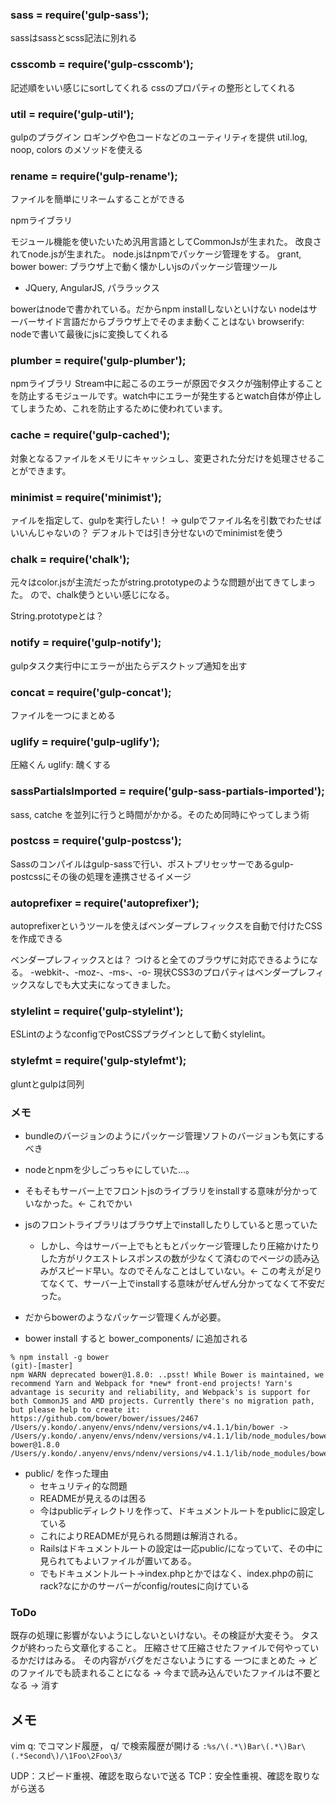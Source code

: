 ### sass = require('gulp-sass');

sassはsassとscss記法に別れる

### csscomb = require('gulp-csscomb');

記述順をいい感じにsortしてくれる
cssのプロパティの整形としてくれる

### util = require('gulp-util');

gulpのプラグイン
ロギングや色コードなどのユーティリティを提供
util.log, noop, colors のメソッドを使える

### rename = require('gulp-rename');
ファイルを簡単にリネームすることができる

npmライブラリ

モジュール機能を使いたいため汎用言語としてCommonJsが生まれた。
改良されてnode.jsが生まれた。
node.jsはnpmでパッケージ管理をする。
grant, bower
bower: ブラウザ上で動く懐かしいjsのパッケージ管理ツール
- JQuery, AngularJS, パララックス

bowerはnodeで書かれている。だからnpm installしないといけない
nodeはサーバーサイド言語だからブラウザ上でそのまま動くことはない
browserify: nodeで書いて最後にjsに変換してくれる

### plumber = require('gulp-plumber');

npmライブラリ
Stream中に起こるのエラーが原因でタスクが強制停止することを防止するモジュールです。watch中にエラーが発生するとwatch自体が停止してしまうため、これを防止するために使われています。

### cache = require('gulp-cached');

対象となるファイルをメモリにキャッシュし、変更された分だけを処理させることができます。

### minimist = require('minimist');

ァイルを指定して、gulpを実行したい！ -> gulpでファイル名を引数でわたせばいいんじゃないの？ デフォルトでは引き分せないのでminimistを使う

### chalk = require('chalk');
元々はcolor.jsが主流だったがstring.prototypeのような問題が出てきてしまった。
ので、chalk使うといい感じになる。

String.prototypeとは？

### notify = require('gulp-notify');

gulpタスク実行中にエラーが出たらデスクトップ通知を出す

### concat = require('gulp-concat');

ファイルを一つにまとめる

### uglify = require('gulp-uglify');

圧縮くん
uglify: 醜くする

### sassPartialsImported = require('gulp-sass-partials-imported');

sass, catche を並列に行うと時間がかかる。そのため同時にやってしまう術

### postcss = require('gulp-postcss');

Sassのコンパイルはgulp-sassで行い、ポストプリセッサーであるgulp-postcssにその後の処理を連携させるイメージ

### autoprefixer = require('autoprefixer');

autoprefixerというツールを使えばベンダープレフィックスを自動で付けたCSSを作成できる

ベンダープレフィックスとは？
つけると全てのブラウザに対応できるようになる。
-webkit-、-moz-、-ms-、-o-
現状CSS3のプロパティはベンダープレフィックスなしでも大丈夫になってきました。

### stylelint = require('gulp-stylelint');

ESLintのようなconfigでPostCSSプラグインとして動くstylelint。

### stylefmt = require('gulp-stylefmt');

gluntとgulpは同列



### メモ
- bundleのバージョンのようにパッケージ管理ソフトのバージョンも気にするべき
- nodeとnpmを少しごっちゃにしていた...。

- そもそもサーバー上でフロントjsのライブラリをinstallする意味が分かっていなかった。<- これでかい
- jsのフロントライブラリはブラウザ上でinstallしたりしていると思っていた
  - しかし、今はサーバー上でもともとパッケージ管理したり圧縮かけたりした方がリクエストレスポンスの数が少なくて済むのでページの読み込みがスピード早い。なのでそんなことはしていない。<- この考えが足りてなくて、サーバー上でinstallする意味がぜんぜん分かってなくて不安だった。
- だからbowerのようなパッケージ管理くんが必要。

- bower install すると bower_components/ に追加される

```
% npm install -g bower                                                                                                                                          (git)-[master]
npm WARN deprecated bower@1.8.0: ..psst! While Bower is maintained, we recommend Yarn and Webpack for *new* front-end projects! Yarn's advantage is security and reliability, and Webpack's is support for both CommonJS and AMD projects. Currently there's no migration path, but please help to create it: https://github.com/bower/bower/issues/2467
/Users/y.kondo/.anyenv/envs/ndenv/versions/v4.1.1/bin/bower -> /Users/y.kondo/.anyenv/envs/ndenv/versions/v4.1.1/lib/node_modules/bower/bin/bower
bower@1.8.0 /Users/y.kondo/.anyenv/envs/ndenv/versions/v4.1.1/lib/node_modules/bower
```



- public/ を作った理由
  - セキュリティ的な問題
  - READMEが見えるのは困る
  - 今はpublicディレクトリを作って、ドキュメントルートをpublicに設定している
  - これによりREADMEが見られる問題は解消される。
  - Railsはドキュメントルートの設定は一応public/になっていて、その中に見られてもよいファイルが置いてある。
  - でもドキュメントルート->index.phpとかではなく、index.phpの前にrack?なにかのサーバーがconfig/routesに向けている

### ToDo
  既存の処理に影響がないようにしないといけない。その検証が大変そう。
  タスクが終わったら文章化すること。
  圧縮させて圧縮させたファイルで何やっているかだけはみる。
  その内容がバグをださないようにする
  一つにまとめた -> どのファイルでも読まれることになる -> 今まで読み込んでいたファイルは不要となる -> 消す

## メモ
vim 
q: でコマンド履歴， q/ で検索履歴が開ける
`:%s/\(.*\)Bar\(.*\)Bar\(.*Second\)/\1Foo\2Foo\3/`

UDP：スピード重視、確認を取らないで送る
TCP：安全性重視、確認を取りながら送る




























